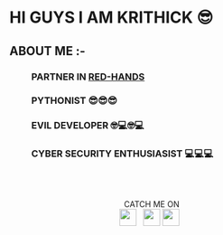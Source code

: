 <h1>HI GUYS I AM KRITHICK 😎</h1>

<h2>ABOUT ME :-</h2>
<h3>&nbsp;&nbsp;&nbsp;&nbsp;&nbsp;&nbsp;&nbsp;&nbsp;&nbsp;&nbsp;PARTNER IN <a href="https://github.com/Red-Hands">RED-HANDS</a></h3>
<h3>&nbsp;&nbsp;&nbsp;&nbsp;&nbsp;&nbsp;&nbsp;&nbsp;&nbsp;&nbsp;PYTHONIST 😎😎😎</h3>
<h3>&nbsp;&nbsp;&nbsp;&nbsp;&nbsp;&nbsp;&nbsp;&nbsp;&nbsp;&nbsp;EVIL DEVELOPER 🤓💻🤓💻</h3>
<h3>&nbsp;&nbsp;&nbsp;&nbsp;&nbsp;&nbsp;&nbsp;&nbsp;&nbsp;&nbsp;CYBER SECURITY ENTHUSIASIST 💻💻💻</h3>

<br>
<br>
<p align='center'>
  CATCH ME ON<br>
<a href="https://twitter.com/Krithick1423"><img height="30" src="https://github.com/stephenajulu/WaylonWalker/blob/main/icon/twitter.png?raw=true"></a>&nbsp;&nbsp;
<a href="https://instagram.com/_____krithick_____"><img height="30" src="https://github.com/stephenajulu/WaylonWalker/blob/main/icon/instagram.jpg?raw=true"></a>
<a href="https://www.facebook.com/krithick.kalyan/"><img height="30" src="https://i1.wp.com/www.ccf.org.ph/wp-content/uploads/2020/06/fb-logo.png?fit=259%2C194&ssl=1"></a>&nbsp;&nbsp;
</p>

